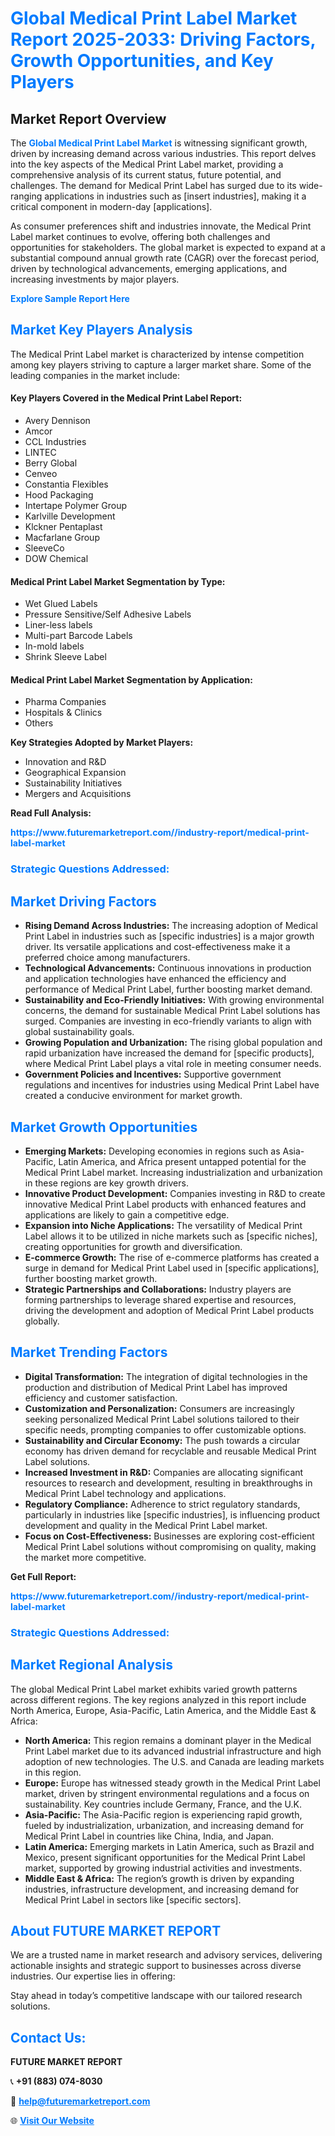 <h1 style="color: #007BFF;">Global Medical Print Label Market Report 2025-2033: Driving Factors, Growth Opportunities, and Key Players</h1>

<section id="overview">
<h2>Market Report Overview</h2>
<p>The <a href="https://www.futuremarketreport.com//industry-report/medical-print-label-market" style="color: #007BFF; text-decoration: none;"><strong>Global Medical Print Label Market</strong></a> is witnessing significant growth, driven by increasing demand across various industries. This report delves into the key aspects of the Medical Print Label market, providing a comprehensive analysis of its current status, future potential, and challenges. The demand for Medical Print Label has surged due to its wide-ranging applications in industries such as [insert industries], making it a critical component in modern-day [applications].</p>
<p>As consumer preferences shift and industries innovate, the Medical Print Label market continues to evolve, offering both challenges and opportunities for stakeholders. The global market is expected to expand at a substantial compound annual growth rate (CAGR) over the forecast period, driven by technological advancements, emerging applications, and increasing investments by major players.</p>
</section>

<section id="overview">
<p><a href="https://www.futuremarketreport.com//request-sample/reportId=55633" style="color: #007BFF; text-decoration: none;"><strong>Explore Sample Report Here</strong></a></p>
</section>

<section id="key-players">
<h2 style="color: #007BFF;">Market Key Players Analysis</h2>
<p>The Medical Print Label market is characterized by intense competition among key players striving to capture a larger market share. Some of the leading companies in the market include:</p>
<h4>Key Players Covered in the Medical Print Label Report:</h4>
<ul><li>Avery Dennison</li><li>Amcor</li><li>CCL Industries</li><li>LINTEC</li><li>Berry Global</li><li>Cenveo</li><li>Constantia Flexibles</li><li>Hood Packaging</li><li>Intertape Polymer Group</li><li>Karlville Development</li><li>Klckner Pentaplast</li><li>Macfarlane Group</li><li>SleeveCo</li><li>DOW Chemical</li></ul>
<h4>Medical Print Label Market Segmentation by Type:</h4>
<ul><li>Wet Glued Labels</li><li>Pressure Sensitive/Self Adhesive Labels</li><li>Liner-less labels</li><li>Multi-part Barcode Labels</li><li>In-mold labels</li><li>Shrink Sleeve Label</li></ul>

<h4>Medical Print Label Market Segmentation by Application:</h4>
<ul><li>Pharma Companies</li><li>Hospitals &amp; Clinics</li><li>Others</li></ul>
<p><strong>Key Strategies Adopted by Market Players:</strong></p>
<ul>
<li>Innovation and R&D</li>
<li>Geographical Expansion</li>
<li>Sustainability Initiatives</li>
<li>Mergers and Acquisitions</li>
</ul>
</section>

<section>
<p><strong>Read Full Analysis: </strong></p><a href="https://www.futuremarketreport.com//industry-report/medical-print-label-market" style="color: #007BFF; text-decoration: none;"><strong>https://www.futuremarketreport.com//industry-report/medical-print-label-market</strong></a>
<h3 style="color: #007BFF;">Strategic Questions Addressed:</h3>
</section>

<section id="driving-factors">
<h2 style="color: #007BFF;">Market Driving Factors</h2>
<ul>
<li><strong>Rising Demand Across Industries:</strong> The increasing adoption of Medical Print Label in industries such as [specific industries] is a major growth driver. Its versatile applications and cost-effectiveness make it a preferred choice among manufacturers.</li>
<li><strong>Technological Advancements:</strong> Continuous innovations in production and application technologies have enhanced the efficiency and performance of Medical Print Label, further boosting market demand.</li>
<li><strong>Sustainability and Eco-Friendly Initiatives:</strong> With growing environmental concerns, the demand for sustainable Medical Print Label solutions has surged. Companies are investing in eco-friendly variants to align with global sustainability goals.</li>
<li><strong>Growing Population and Urbanization:</strong> The rising global population and rapid urbanization have increased the demand for [specific products], where Medical Print Label plays a vital role in meeting consumer needs.</li>
<li><strong>Government Policies and Incentives:</strong> Supportive government regulations and incentives for industries using Medical Print Label have created a conducive environment for market growth.</li>
</ul>
</section>

<section id="growth-opportunities">
<h2 style="color: #007BFF;">Market Growth Opportunities</h2>
<ul>
<li><strong>Emerging Markets:</strong> Developing economies in regions such as Asia-Pacific, Latin America, and Africa present untapped potential for the Medical Print Label market. Increasing industrialization and urbanization in these regions are key growth drivers.</li>
<li><strong>Innovative Product Development:</strong> Companies investing in R&D to create innovative Medical Print Label products with enhanced features and applications are likely to gain a competitive edge.</li>
<li><strong>Expansion into Niche Applications:</strong> The versatility of Medical Print Label allows it to be utilized in niche markets such as [specific niches], creating opportunities for growth and diversification.</li>
<li><strong>E-commerce Growth:</strong> The rise of e-commerce platforms has created a surge in demand for Medical Print Label used in [specific applications], further boosting market growth.</li>
<li><strong>Strategic Partnerships and Collaborations:</strong> Industry players are forming partnerships to leverage shared expertise and resources, driving the development and adoption of Medical Print Label products globally.</li>
</ul>
</section>

<section id="trending-factors">
<h2 style="color: #007BFF;">Market Trending Factors</h2>
<ul>
<li><strong>Digital Transformation:</strong> The integration of digital technologies in the production and distribution of Medical Print Label has improved efficiency and customer satisfaction.</li>
<li><strong>Customization and Personalization:</strong> Consumers are increasingly seeking personalized Medical Print Label solutions tailored to their specific needs, prompting companies to offer customizable options.</li>
<li><strong>Sustainability and Circular Economy:</strong> The push towards a circular economy has driven demand for recyclable and reusable Medical Print Label solutions.</li>
<li><strong>Increased Investment in R&D:</strong> Companies are allocating significant resources to research and development, resulting in breakthroughs in Medical Print Label technology and applications.</li>
<li><strong>Regulatory Compliance:</strong> Adherence to strict regulatory standards, particularly in industries like [specific industries], is influencing product development and quality in the Medical Print Label market.</li>
<li><strong>Focus on Cost-Effectiveness:</strong> Businesses are exploring cost-efficient Medical Print Label solutions without compromising on quality, making the market more competitive.</li>
</ul>
</section>

<section>
<p><strong>Get Full Report: </strong></p><a href="https://www.futuremarketreport.com//industry-report/medical-print-label-market" style="color: #007BFF; text-decoration: none;"><strong>https://www.futuremarketreport.com//industry-report/medical-print-label-market</strong></a>
<h3 style="color: #007BFF;">Strategic Questions Addressed:</h3>
</section>


<section id="regional-analysis">
<h2 style="color: #007BFF;">Market Regional Analysis</h2>
<p>The global Medical Print Label market exhibits varied growth patterns across different regions. The key regions analyzed in this report include North America, Europe, Asia-Pacific, Latin America, and the Middle East & Africa:</p>
<ul>
<li><strong>North America:</strong> This region remains a dominant player in the Medical Print Label market due to its advanced industrial infrastructure and high adoption of new technologies. The U.S. and Canada are leading markets in this region.</li>
<li><strong>Europe:</strong> Europe has witnessed steady growth in the Medical Print Label market, driven by stringent environmental regulations and a focus on sustainability. Key countries include Germany, France, and the U.K.</li>
<li><strong>Asia-Pacific:</strong> The Asia-Pacific region is experiencing rapid growth, fueled by industrialization, urbanization, and increasing demand for Medical Print Label in countries like China, India, and Japan.</li>
<li><strong>Latin America:</strong> Emerging markets in Latin America, such as Brazil and Mexico, present significant opportunities for the Medical Print Label market, supported by growing industrial activities and investments.</li>
<li><strong>Middle East & Africa:</strong> The region’s growth is driven by expanding industries, infrastructure development, and increasing demand for Medical Print Label in sectors like [specific sectors].</li>
</ul>
</section>

<footer>
<h2 style="color: #007BFF;">About FUTURE MARKET REPORT</h2>
<p>We are a trusted name in market research and advisory services, delivering actionable insights and strategic support to businesses across diverse industries. Our expertise lies in offering:</p>

<p>Stay ahead in today’s competitive landscape with our tailored research solutions.</p>

<h2 style="color: #007BFF;">Contact Us:</h2>
<p><strong>FUTURE MARKET REPORT</strong></p>
<p>📞 <strong>+91 (883) 074-8030</strong></p>
<p>📧 <strong><a href="mailto:help@futuremarketreport.com" style="color: #007BFF;">help@futuremarketreport.com</a></strong></p>
<p>🌐 <strong><a href="https://www.futuremarketreport.com/" style="color: #007BFF;">Visit Our Website</a></strong></p>
</footer>